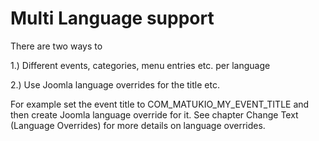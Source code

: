 # Multi Language support

There are two ways to 

1.) Different events, categories, menu entries etc. per language

2.) Use Joomla language overrides for the title etc.

For example set the event title to COM_MATUKIO_MY_EVENT_TITLE and then create Joomla language override for it. See chapter Change Text (Language Overrides) for more details on language overrides.

